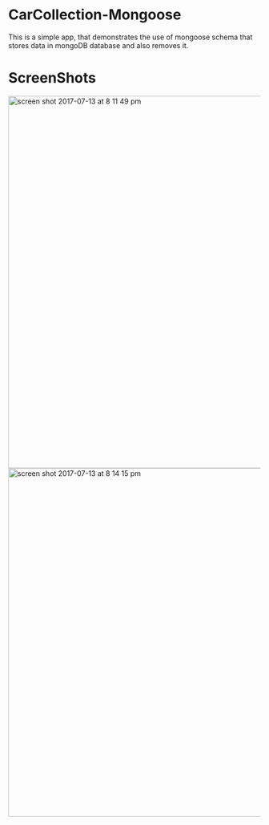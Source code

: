 # CarCollection-Mongoose

This is a simple app, that demonstrates the use of mongoose schema that stores data in mongoDB database and also removes it.  

# ScreenShots

<img width="742" alt="screen shot 2017-07-13 at 8 11 49 pm" src="https://user-images.githubusercontent.com/28902787/28194213-62a35d70-6808-11e7-86f0-19760ef87964.png">
<img width="695" alt="screen shot 2017-07-13 at 8 14 15 pm" src="https://user-images.githubusercontent.com/28902787/28194217-65a26b4c-6808-11e7-8a8c-0c307aebf6df.png">

